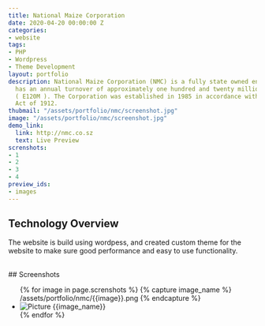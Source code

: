 ```yaml
---
title: National Maize Corporation
date: 2020-04-20 00:00:00 Z
categories:
- website
tags:
- PHP
- Wordpress
- Theme Development
layout: portfolio
description: National Maize Corporation (NMC) is a fully state owned enterprise that
  has an annual turnover of approximately one hundred and twenty million emalangeni
  ( E120M ). The Corporation was established in 1985 in accordance with the Companies
  Act of 1912.
thubmail: "/assets/portfolio/nmc/screenshot.jpg"
image: "/assets/portfolio/nmc/screenshot.jpg"
demo_link:
  link: http://nmc.co.sz
  text: Live Preview
screnshots:
- 1
- 2
- 3
- 4
preview_ids:
- images
---
```


## Technology Overview 
The website is build using wordpess, and created custom theme for the website to make sure good performance and easy to use functionality. 

<br/>
## Screenshots 
<div class="image-viewer">
  <ul id="images" class="unlist my-slider">
  {% for image in page.screnshots %}
    {% capture image_name %}
       /assets/portfolio/nmc/{{image}}.png
    {% endcapture %}
    <li><img loading="lazy" src="{{image_name}}" alt="Picture {{image_name}}"></li>
    {% endfor %}
  </ul>
</div>

